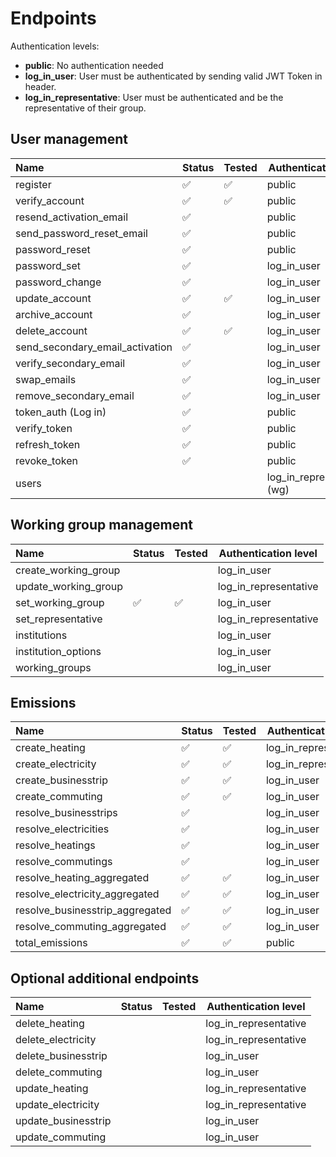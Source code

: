 # Endpoints

Authentication levels:

- **public**: No authentication needed
- **log_in_user**: User must be authenticated by sending valid JWT Token in header.
- **log_in_representative**: User must be authenticated and be the representative of their group.


## User management

|Name | Status| Tested | Authentication level|
|:----|-------|-------|------|
| register | :white_check_mark: | :white_check_mark: | public |
| verify_account |:white_check_mark:| :white_check_mark:| public |
| resend_activation_email | :white_check_mark: || public |
| send_password_reset_email | :white_check_mark: || public |
| password_reset | :white_check_mark: || public |
| password_set | :white_check_mark: || log_in_user |
| password_change | :white_check_mark:|| log_in_user |
| update_account | :white_check_mark: | :white_check_mark: | log_in_user |
| archive_account | :white_check_mark: || log_in_user |
| delete_account | :white_check_mark: | :white_check_mark: | log_in_user |
| send_secondary_email_activation | :white_check_mark: || log_in_user |
| verify_secondary_email | :white_check_mark: || log_in_user |
| swap_emails | :white_check_mark: || log_in_user |
| remove_secondary_email | :white_check_mark: || log_in_user |
| token_auth (Log in) | :white_check_mark: || public |
| verify_token | :white_check_mark: || public |
| refresh_token  | :white_check_mark: || public |
| revoke_token | :white_check_mark: || public |
| users ||| log_in_representative (wg)|

## Working group management

|Name | Status| Tested | Authentication level|
|:----|-------|-------|------|
| create_working_group ||| log_in_user |
| update_working_group ||| log_in_representative |
| set_working_group | :white_check_mark: | :white_check_mark: | log_in_user |
| set_representative ||| log_in_representative |
| institutions ||| log_in_user |
| institution_options ||| log_in_user |
| working_groups ||| log_in_user |

## Emissions

|Name | Status| Tested | Authentication level|
|:----|-------|-------|------|
| create_heating | :white_check_mark: | :white_check_mark: |log_in_representative |
| create_electricity | :white_check_mark: | :white_check_mark: |log_in_representative |
| create_businesstrip | :white_check_mark: | :white_check_mark: | log_in_user |
| create_commuting | :white_check_mark: | :white_check_mark: | log_in_user |
| resolve_businesstrips| :white_check_mark: || log_in_user |
| resolve_electricities| :white_check_mark: || log_in_user |
| resolve_heatings| :white_check_mark: || log_in_user |
| resolve_commutings| :white_check_mark: || log_in_user |
| resolve_heating_aggregated| :white_check_mark: | :white_check_mark: | log_in_user |
| resolve_electricity_aggregated|:white_check_mark: | :white_check_mark: | log_in_user |
| resolve_businesstrip_aggregated|:white_check_mark: | :white_check_mark:| log_in_user|
| resolve_commuting_aggregated| :white_check_mark:| :white_check_mark:| log_in_user |
| total_emissions | :white_check_mark:| :white_check_mark:| public |


## Optional additional endpoints

|Name | Status| Tested | Authentication level|
|:----|-------|-------|------|
| delete_heating |  | |log_in_representative |
| delete_electricity |  ||log_in_representative |
| delete_businesstrip |  || log_in_user |
| delete_commuting |  || log_in_user |
| update_heating |  | |log_in_representative |
| update_electricity |  ||log_in_representative |
| update_businesstrip |  || log_in_user |
| update_commuting |  || log_in_user |
